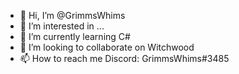 - 👋 Hi, I’m @GrimmsWhims
- 👀 I’m interested in ...
- 🌱 I’m currently learning C#
- 💞️ I’m looking to collaborate on Witchwood
- 📫 How to reach me Discord: GrimmsWhims#3485

<!---
GrimmsWhims/GrimmsWhims is a ✨ special ✨ repository because its `README.md` (this file) appears on your GitHub profile.
You can click the Preview link to take a look at your changes.
--->
